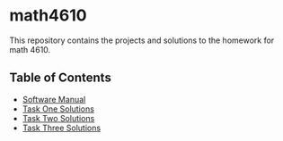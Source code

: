 # math4610
This repository contains the projects and solutions to the homework for math 4610.

## Table of Contents

* [Software Manual](Software_Manual.md)
* [Task One Solutions](task_sheets/task_sheet_1/Task1_Solutions.md)
* [Task Two Solutions](task_sheets/sheet2/Task_Sheet2_Solutions.md)
* [Task Three Solutions](task_sheets/sheet3/Task3_Solutions.md)
